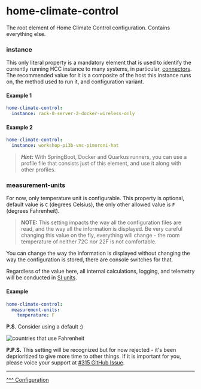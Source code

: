 home-climate-control
==
The root element of Home Climate Control configuration. Contains everything else.

### instance

This only literal property is a mandatory element that is used to identify the currently running HCC instance to many systems, in particular, [connectors](./connectors.md).
The recommended value for it is a composite of the host this instance runs on, the method used to run it, and configuration variant.

#### Example 1
```yaml
home-climate-control:
  instance: rack-0-server-2-docker-wireless-only
```

#### Example 2
```yaml
home-climate-control:
  instance: workshop-pi3b-vnc-pimoroni-hat
```

> ***Hint:*** With SpringBoot, Docker and Quarkus runners, you can use a profile file that consists just of this element, and use it along with other profiles.

### measurement-units

For now, only temperature unit is configurable. This property is optional, default value is `C` (degrees Celsius), the only other allowed value is `F` (degrees Fahrenheit).

> **NOTE:** This setting impacts the way all the configuration files are read, and the way all the information is displayed. Be very careful changing this value on the fly, everything will change - the room temperature of neither 72C nor 22F is not comfortable.

You can change the way the information is displayed without changing the way the configuration is stored, there are console switches for that.

Regardless of the value here, all internal calculations, logging, and telemetry will be conducted in [SI units](https://en.wikipedia.org/wiki/International_System_of_Units). 

#### Example
```yaml
home-climate-control:
  measurement-units:
    temperature: F
```

**P.S.** Consider using a default :)

![countries that use Fahrenheit](https://upload.wikimedia.org/wikipedia/commons/thumb/f/f3/Countries_that_use_Fahrenheit.svg/320px-Countries_that_use_Fahrenheit.svg.png)

**P.P.S.** This setting will be recognized but for now rejected - it's been deprioritized to give more time to other things. If it is important for you, please voice your support at [#315 GitHub Issue](https://github.com/home-climate-control/dz/issues/315).

---
[^^^ Configuration](./index.md)
